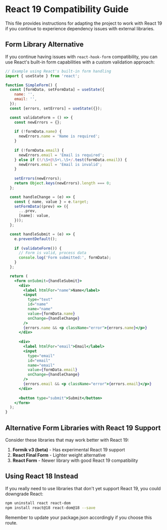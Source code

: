 # React 19 Compatibility Guide

This file provides instructions for adapting the project to work with React 19 if you continue to experience dependency issues with external libraries.

## Form Library Alternative

If you continue having issues with `react-hook-form` compatibility, you can use React's built-in form capabilities with a custom validation approach:

```jsx
// Example using React's built-in form handling
import { useState } from 'react';

function SimpleForm() {
  const [formData, setFormData] = useState({
    name: '',
    email: '',
  });
  const [errors, setErrors] = useState({});

  const validateForm = () => {
    const newErrors = {};
    
    if (!formData.name) {
      newErrors.name = 'Name is required';
    }
    
    if (!formData.email) {
      newErrors.email = 'Email is required';
    } else if (!/\S+@\S+\.\S+/.test(formData.email)) {
      newErrors.email = 'Email is invalid';
    }
    
    setErrors(newErrors);
    return Object.keys(newErrors).length === 0;
  };

  const handleChange = (e) => {
    const { name, value } = e.target;
    setFormData((prev) => ({
      ...prev,
      [name]: value,
    }));
  };

  const handleSubmit = (e) => {
    e.preventDefault();
    
    if (validateForm()) {
      // Form is valid, process data
      console.log('Form submitted:', formData);
    }
  };

  return (
    <form onSubmit={handleSubmit}>
      <div>
        <label htmlFor="name">Name</label>
        <input
          type="text"
          id="name"
          name="name"
          value={formData.name}
          onChange={handleChange}
        />
        {errors.name && <p className="error">{errors.name}</p>}
      </div>
      
      <div>
        <label htmlFor="email">Email</label>
        <input
          type="email"
          id="email"
          name="email"
          value={formData.email}
          onChange={handleChange}
        />
        {errors.email && <p className="error">{errors.email}</p>}
      </div>
      
      <button type="submit">Submit</button>
    </form>
  );
}
```

## Alternative Form Libraries with React 19 Support

Consider these libraries that may work better with React 19:

1. **Formik v3 (beta)** - Has experimental React 19 support
2. **React Final Form** - Lighter weight alternative
3. **React Form** - Newer library with good React 19 compatibility

## Using React 18 Instead

If you really need to use libraries that don't yet support React 19, you could downgrade React:

```bash
npm uninstall react react-dom
npm install react@18 react-dom@18 --save
```

Remember to update your package.json accordingly if you choose this route.

